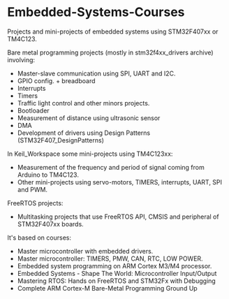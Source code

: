 # Embedded-Systems-Courses
Projects and mini-projects of embedded systems using STM32F407xx or TM4C123.

Bare metal programming projects (mostly in stm32f4xx_drivers archive) involving:
- Master-slave communication using SPI, UART and I2C.
- GPIO config. + breadboard
- Interrupts
- Timers
- Traffic light control and other minors projects.
- Bootloader
- Measurement of distance using ultrasonic sensor
- DMA
- Development of drivers using Design Patterns (STM32F407_DesignPatterns)

In Keil_Workspace some mini-projects using TM4C123xx:
- Measurement of the frequency and period of signal coming from Arduino to TM4C123.
- Other mini-projects using servo-motors, TIMERS, interrupts, UART, SPI and PWM.

FreeRTOS projects:
- Multitasking projects that use FreeRTOS API, CMSIS and peripheral of STM32F407xx boards.

It's based on courses:
- Master microcontroller with embedded drivers.
- Master microcontroller: TIMERS, PMW, CAN, RTC, LOW POWER.
- Embedded system programming on ARM Cortex M3/M4 processor.
- Embedded Systems - Shape The World: Microcontroller Input/Output
- Mastering RTOS: Hands on FreeRTOS and STM32Fx with Debugging
- Complete ARM Cortex-M Bare-Metal Programming Ground Up



